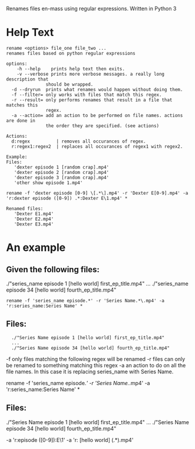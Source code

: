 Renames files en-mass using regular expressions. Written in Python 3


# Help Text
```
rename <options> file_one file_two ...
renames files based on python regular expressions

options:
    -h --help    prints help text then exits.
    -v --verbose prints more verbose messages. a really long description that
               should be wrapped.
  -d --dryrun  prints what renames would happen without doing them.
  -f --filter= only works with files that match this regex.
  -r --result= only performs renames that result in a file that matches this
               regex.
  -a --action= add an action to be performed on file names. actions are done in
               the order they are specified. (see actions)

Actions:
  d:regex          | removes all occurances of regex.
  r:regex1:regex2  | replaces all occurances of regex1 with regex2.

Example:
Files:
   'dexter episode 1 [random crap].mp4'
   'dexter episode 2 [random crap].mp4'
   'dexter episode 3 [random crap].mp4'
   'other show episode 1.mp4'

rename -f 'dexter episode [0-9] \[.*\].mp4' -r 'Dexter E[0-9].mp4' -a 'r:dexter episode ([0-9]) .*:Dexter E\1.mp4' *

Renamed files:
   'Dexter E1.mp4'
   'Dexter E2.mp4'
   'Dexter E3.mp4'
```


# An example
## Given the following files:
  ./"series_name episode 1 [hello world] first_ep_title.mp4"
  ...
  ./"series_name episode 34 [hello world] fourth_ep_title.mp4"

```
rename -f 'series_name episode.*' -r 'Series Name.*\.mp4' -a 'r:series_name:Series Name' *
```

## Files:
```
  ./"Series Name episode 1 [hello world] first_ep_title.mp4"
  ...
  ./"Series Name episode 34 [hello world] fourth_ep_title.mp4"
```

-f only files matching the following regex will be renamed
-r files can only be renamed to something matching this regex
-a an action to do on all the file names. In this case it is replacing series_name with Series Name.



rename -f 'series_name episode.*' -r 'Series Name.*\.mp4' -a 'r:series_name:Series Name' *

## Files:
  ./"Series Name episode 1 [hello world] first_ep_title.mp4"
  ...
  ./"Series Name episode 34 [hello world] fourth_ep_title.mp4"



-a 'r:episode ([0-9]):E\1' -a 'r: \[hello world\] (.*)\.mp4'
